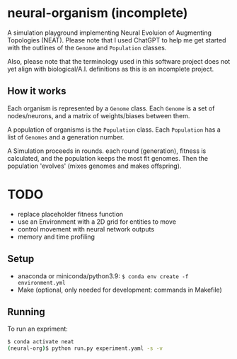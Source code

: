 # neural-organism (incomplete)

A simulation playground implementing Neural Evoluion of Augmenting Topologies (NEAT).
Please note that I used ChatGPT to help me get started with the outlines of the 
`Genome` and `Population` classes.

Also, please note that the terminology used in this software project
does not yet align with biological/A.I. definitions as this is an incomplete project.

## How it works

Each organism is represented by a `Genome` class.
Each `Genome` is a set of nodes/neurons, and a matrix of weights/biases between them.

A population of organisms is the `Population` class.
Each `Population` has a list of `Genomes` and a generation number.

A Simulation proceeds in rounds. each round (generation), fitness is calculated,
and the population keeps the most fit genomes. Then the population 'evolves' 
(mixes genomes and makes offspring).


# TODO
- replace placeholder fitness function
- use an Environment with a 2D grid for entities to move
- control movement with neural network outputs
- memory and time profiling

## Setup
- anaconda or miniconda/python3.9: `$ conda env create -f environment.yml`
- Make (optional, only needed for development: commands in Makefile)

## Running

To run an expriment:
```bash
$ conda activate neat
(neural-org)$ python run.py experiment.yaml -s -v
```

